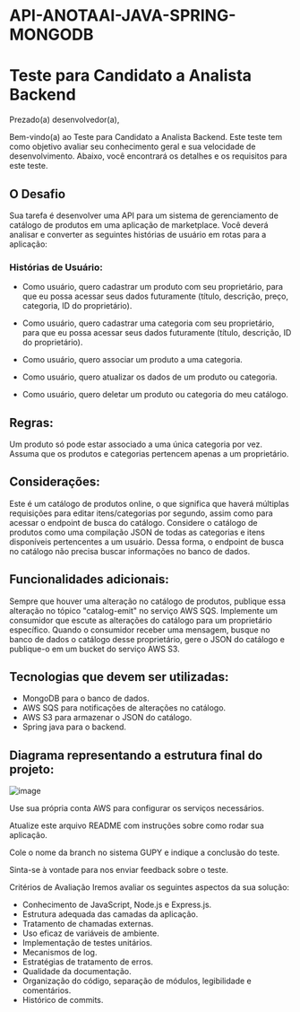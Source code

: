 ﻿# API-ANOTAAI-JAVA-SPRING-MONGODB

# Teste para Candidato a Analista Backend
Prezado(a) desenvolvedor(a),

Bem-vindo(a) ao Teste para Candidato a Analista Backend. Este teste tem como objetivo avaliar seu conhecimento geral e 
sua velocidade de desenvolvimento. Abaixo, você encontrará os detalhes e os requisitos para este teste.

## O Desafio
Sua tarefa é desenvolver uma API  para um sistema de gerenciamento de catálogo de produtos em uma aplicação de marketplace. Você deverá analisar e converter as seguintes histórias de usuário em rotas para a aplicação:

### Histórias de Usuário:
  - Como usuário, quero cadastrar um produto com seu proprietário, para que eu possa acessar seus dados futuramente (título, descrição, preço, categoria, ID do proprietário).

 - Como usuário, quero cadastrar uma categoria com seu proprietário, para que eu possa acessar seus dados futuramente (título, descrição, ID do proprietário).

 - Como usuário, quero associar um produto a uma categoria.

 - Como usuário, quero atualizar os dados de um produto ou categoria.

 - Como usuário, quero deletar um produto ou categoria do meu catálogo.

## Regras:

Um produto só pode estar associado a uma única categoria por vez.
Assuma que os produtos e categorias pertencem apenas a um proprietário.

## Considerações:
Este é um catálogo de produtos online, o que significa que haverá múltiplas requisições para editar itens/categorias por segundo, assim como para acessar o endpoint de busca do catálogo.
Considere o catálogo de produtos como uma compilação JSON de todas as categorias e itens disponíveis pertencentes a um usuário. Dessa forma, o endpoint de busca no catálogo não precisa buscar informações no banco de dados.
## Funcionalidades adicionais:
Sempre que houver uma alteração no catálogo de produtos, publique essa alteração no tópico "catalog-emit" no serviço AWS SQS.
Implemente um consumidor que escute as alterações do catálogo para um proprietário específico.
Quando o consumidor receber uma mensagem, busque no banco de dados o catálogo desse proprietário, gere o JSON do catálogo e publique-o em um bucket do serviço AWS S3.
## Tecnologias que devem ser utilizadas:
 - MongoDB para o banco de dados.
 - AWS SQS para notificações de alterações no catálogo.
 - AWS S3 para armazenar o JSON do catálogo.
 - Spring java para o backend.
## Diagrama representando a estrutura final do projeto:

![image](https://github.com/user-attachments/assets/1739c590-f978-4725-a7b2-aad6f2b95de9)

Use sua própria conta AWS para configurar os serviços necessários.

Atualize este arquivo README com instruções sobre como rodar sua aplicação.

Cole o nome da branch no sistema GUPY e indique a conclusão do teste.

Sinta-se à vontade para nos enviar feedback sobre o teste.

Critérios de Avaliação
Iremos avaliar os seguintes aspectos da sua solução:

- Conhecimento de JavaScript, Node.js e Express.js.
- Estrutura adequada das camadas da aplicação.
- Tratamento de chamadas externas.
- Uso eficaz de variáveis de ambiente.
- Implementação de testes unitários.
- Mecanismos de log.
- Estratégias de tratamento de erros.
- Qualidade da documentação.
- Organização do código, separação de módulos, legibilidade e comentários.
- Histórico de commits.





